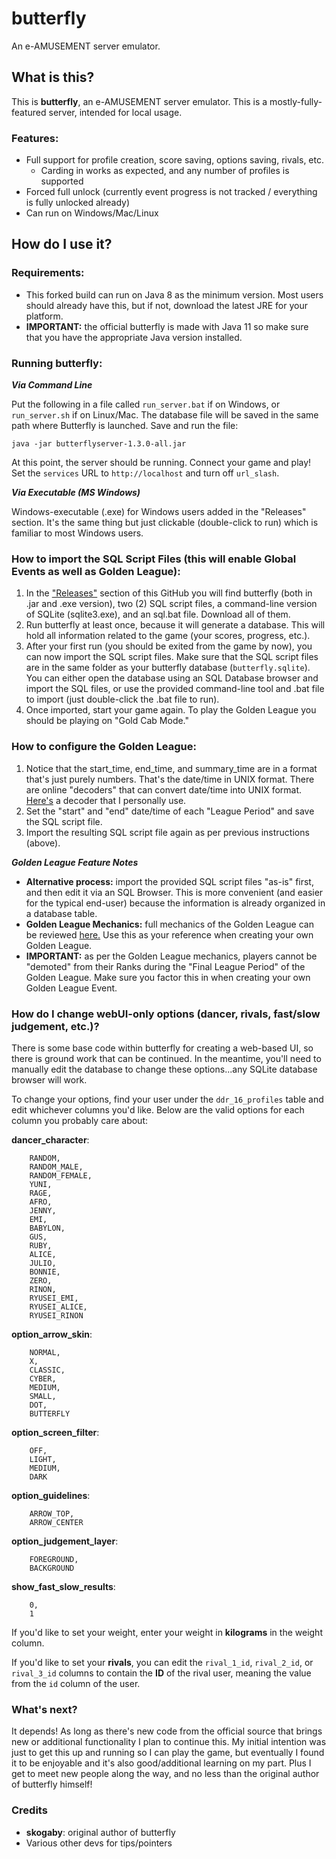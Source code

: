 # butterfly
An e-AMUSEMENT server emulator.

## What is this?

This is **butterfly**, an e-AMUSEMENT server emulator. This is a mostly-fully-featured server, intended for local usage.

### Features:
* Full support for profile creation, score saving, options saving, rivals, etc.
  * Carding in works as expected, and any number of profiles is supported
* Forced full unlock (currently event progress is not tracked / everything is fully unlocked already)
* Can run on Windows/Mac/Linux

## How do I use it?

### Requirements:
* This forked build can run on Java 8 as the minimum version. Most users should already have this, but if not, download the latest JRE for your platform.
* **IMPORTANT:** the official butterfly is made with Java 11 so make sure that you have the appropriate Java version installed.

### Running butterfly:

_**Via Command Line**_

Put the following in a file called `run_server.bat` if on Windows, or `run_server.sh` if on Linux/Mac. The database file will be saved in the same path where Butterfly is launched. Save and run the file:

`java -jar butterflyserver-1.3.0-all.jar`

At this point, the server should be running. Connect your game and play! Set the `services` URL to `http://localhost` and turn off `url_slash`.

_**Via Executable (MS Windows)**_

Windows-executable (.exe) for Windows users added in the "Releases" section. It's the same thing but just clickable (double-click to run) which is familiar to most Windows users.

### How to import the SQL Script Files (this will enable Global Events as well as Golden League):

1. In the ["Releases"](https://github.com/topet2k12001/butterfly/releases/latest) section of this GitHub you will find butterfly (both in .jar and .exe version), two (2) SQL script files, a command-line version of SQLite (sqlite3.exe), and an sql.bat file. Download all of them.
1. Run butterfly at least once, because it will generate a database. This will hold all information related to the game (your scores, progress, etc.).
1. After your first run (you should be exited from the game by now), you can now import the SQL script files. Make sure that the SQL script files are in the same folder as your butterfly database (`butterfly.sqlite`). You can either open the database using an SQL Database browser and import the SQL files, or use the provided command-line tool and .bat file to import (just double-click the .bat file to run).
1. Once imported, start your game again. To play the Golden League you should be playing on "Gold Cab Mode."

### How to configure the Golden League:

1. Notice that the start_time, end_time, and summary_time are in a format that's just purely numbers. That's the date/time in UNIX format. There are online "decoders" that can convert date/time into UNIX format. [Here's](https://dencode.com/) a decoder that I personally use.
1. Set the "start" and "end" date/time of each "League Period" and save the SQL script file.
1. Import the resulting SQL script file again as per previous instructions (above).

_**Golden League Feature Notes**_

* **Alternative process:** import the provided SQL script files "as-is" first, and then edit it via an SQL Browser. This is more convenient (and easier for the typical end-user) because the information is already organized in a database table.
* **Golden League Mechanics:** full mechanics of the Golden League can be reviewed [here.](https://www.remywiki.com/AC_DDR_A20#GOLDEN_LEAGUE_.28.E3.82.B4.E3.83.BC.E3.83.AB.E3.83.87.E3.83.B3.E3.83.AA.E3.83.BC.E3.82.B0.29) Use this as your reference when creating your own Golden League.
* **IMPORTANT:** as per the Golden League mechanics, players cannot be "demoted" from their Ranks during the "Final League Period" of the Golden League. Make sure you factor this in when creating your own Golden League Event.

### How do I change webUI-only options (dancer, rivals, fast/slow judgement, etc.)?

There is some base code within butterfly for creating a web-based UI, so there is ground work that can be continued. In the meantime, you'll need to manually edit the database to change these options...any SQLite database browser will work.

To change your options, find your user under the `ddr_16_profiles` table and edit whichever columns you'd like. Below are the valid options for each column you probably care about:

**dancer_character**:
```
    RANDOM,
    RANDOM_MALE,
    RANDOM_FEMALE,
    YUNI,
    RAGE,
    AFRO,
    JENNY,
    EMI,
    BABYLON,
    GUS,
    RUBY,
    ALICE,
    JULIO,
    BONNIE,
    ZERO,
    RINON,
    RYUSEI_EMI,
    RYUSEI_ALICE,
    RYUSEI_RINON
```

**option_arrow_skin**:
```
    NORMAL,
    X,
    CLASSIC,
    CYBER,
    MEDIUM,
    SMALL,
    DOT,
    BUTTERFLY
```

**option_screen_filter**:
```
    OFF,
    LIGHT,
    MEDIUM,
    DARK
```

**option_guidelines**:
```    OFF,
    ARROW_TOP,
    ARROW_CENTER
```

**option_judgement_layer**:
```
    FOREGROUND,
    BACKGROUND
```

**show_fast_slow_results**:
```
    0,
    1
```

If you'd like to set your weight, enter your weight in **kilograms** in the weight column.

If you'd like to set your **rivals**, you can edit the `rival_1_id`, `rival_2_id`, or `rival_3_id` columns to contain the **ID** of the rival user, meaning the value from the `id` column of the user.

### What's next?

It depends! As long as there's new code from the official source that brings new or additional functionality I plan to continue this. My initial intention was just to get this up and running so I can play the game, but eventually I found it to be enjoyable and it's also good/additional learning on my part. Plus I get to meet new people along the way, and no less than the original author of butterfly himself!

### Credits
* **skogaby**: original author of butterfly
* Various other devs for tips/pointers
